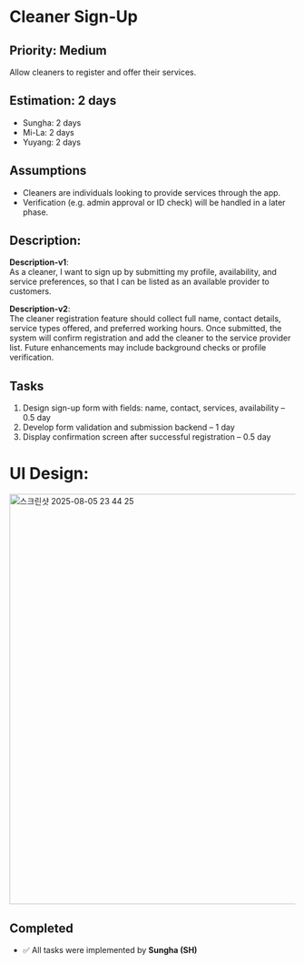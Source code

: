 # Cleaner Sign-Up

## Priority: Medium  
Allow cleaners to register and offer their services.

## Estimation: 2 days  
* Sungha: 2 days  
* Mi-La: 2 days  
* Yuyang: 2 days  

## Assumptions  
- Cleaners are individuals looking to provide services through the app.  
- Verification (e.g. admin approval or ID check) will be handled in a later phase.  

## Description:  
**Description-v1**:  
As a cleaner, I want to sign up by submitting my profile, availability, and service preferences, so that I can be listed as an available provider to customers.

**Description-v2**:  
The cleaner registration feature should collect full name, contact details, service types offered, and preferred working hours. Once submitted, the system will confirm registration and add the cleaner to the service provider list. Future enhancements may include background checks or profile verification.

## Tasks  
1. Design sign-up form with fields: name, contact, services, availability – 0.5 day  
2. Develop form validation and submission backend – 1 day  
3. Display confirmation screen after successful registration – 0.5 day

# UI Design:
<img width="1126" height="721" alt="스크린샷 2025-08-05 23 44 25" src="https://github.com/user-attachments/assets/b555efab-ffdf-4baa-8530-4c706e999505" />

## Completed  
- ✅ All tasks were implemented by **Sungha (SH)**  
